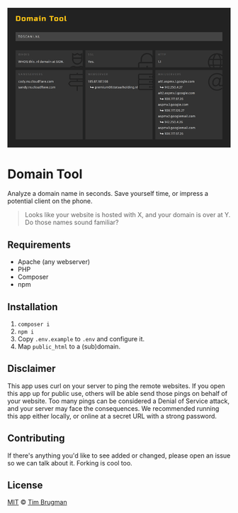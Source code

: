 ![Screenshot](/screenshot.png)

# Domain Tool

Analyze a domain name in seconds. Save yourself time, or impress a potential client on the phone.

> Looks like your website is hosted with X, and your domain is over at Y. Do those names sound familiar?

## Requirements

- Apache (any webserver)
- PHP
- Composer
- npm

## Installation

1. `composer i`
1. `npm i`
1. Copy `.env.example` to `.env` and configure it.
1. Map `public_html` to a (sub)domain.

## Disclaimer

This app uses curl on your server to ping the remote websites. If you open this app up for public use, others will be able send those pings on behalf of your website. Too many pings can be considered a Denial of Service attack, and your server may face the consequences. We recommended running this app either locally, or online at a secret URL with a strong password.

## Contributing

If there's anything you'd like to see added or changed, please open an issue so we can talk about it. Forking is cool too.

## License

[MIT](/LICENSE) &copy; [Tim Brugman](https://timbr.dev/)
